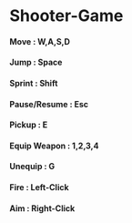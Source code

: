# Shooter-Game
#### Move : W,A,S,D
#### Jump : Space
#### Sprint : Shift 
#### Pause/Resume : Esc
#### Pickup : E
#### Equip Weapon : 1,2,3,4
#### Unequip : G
#### Fire : Left-Click
#### Aim : Right-Click

